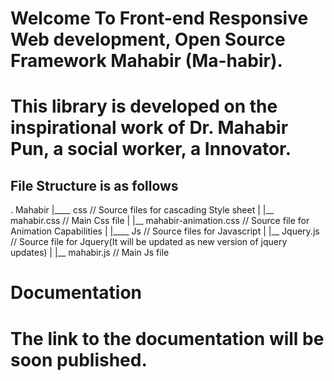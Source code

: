 # Welcome To Front-end Responsive Web development, Open Source Framework Mahabir (Ma-habir).
# This library is developed on the inspirational work of Dr. Mahabir Pun, a social worker, a Innovator.
## File Structure is as follows
.
Mahabir
|____ css    // Source files for cascading Style sheet
|    |__ mahabir.css   // Main Css file
|    |__ mahabir-animation.css // Source file for Animation Capabilities
|
|____ Js      // Source files for Javascript
|    |__ Jquery.js  // Source file for Jquery(It will be updated as new version of jquery updates)
|    |__ mahabir.js   // Main Js file 

# Documentation 
# The link to the documentation will be soon published. 
